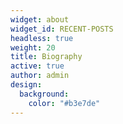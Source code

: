 ```yaml
---
widget: about
widget_id: RECENT-POSTS
headless: true
weight: 20
title: Biography
active: true
author: admin
design:
  background:
    color: "#b3e7de"
---
```

